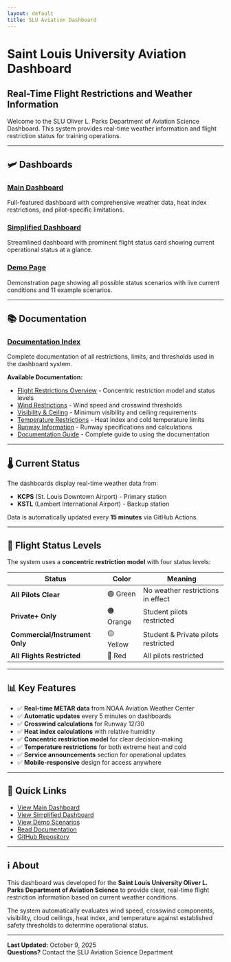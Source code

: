 ```yaml
---
layout: default
title: SLU Aviation Dashboard
---
```


# Saint Louis University Aviation Dashboard

## Real-Time Flight Restrictions and Weather Information

Welcome to the SLU Oliver L. Parks Department of Aviation Science Dashboard. This system provides real-time weather information and flight restriction status for training operations.

---

## 🛩️ Dashboards

### [Main Dashboard](dashboard.html)
Full-featured dashboard with comprehensive weather data, heat index restrictions, and pilot-specific limitations.

### [Simplified Dashboard](dashboard5.html)
Streamlined dashboard with prominent flight status card showing current operational status at a glance.

### [Demo Page](demo.html)
Demonstration page showing all possible status scenarios with live current conditions and 11 example scenarios.

---

## 📚 Documentation

### [Documentation Index](documentation/)
Complete documentation of all restrictions, limits, and thresholds used in the dashboard system.

**Available Documentation:**
- [Flight Restrictions Overview](documentation/flight-restrictions/) - Concentric restriction model and status levels
- [Wind Restrictions](documentation/wind-restrictions/) - Wind speed and crosswind thresholds
- [Visibility & Ceiling](documentation/visibility-ceiling-restrictions/) - Minimum visibility and ceiling requirements
- [Temperature Restrictions](documentation/temperature-restrictions/) - Heat index and cold temperature limits
- [Runway Information](documentation/runway-information/) - Runway specifications and calculations
- [Documentation Guide](documentation/guide/) - Complete guide to using the documentation

---

## 🌡️ Current Status

The dashboards display real-time weather data from:
- **KCPS** (St. Louis Downtown Airport) - Primary station
- **KSTL** (Lambert International Airport) - Backup station

Data is automatically updated every **15 minutes** via GitHub Actions.

---

## 🎯 Flight Status Levels

The system uses a **concentric restriction model** with four status levels:

| Status | Color | Meaning |
|--------|-------|---------|
| **All Pilots Clear** | 🟢 Green | No weather restrictions in effect |
| **Private+ Only** | 🟠 Orange | Student pilots restricted |
| **Commercial/Instrument Only** | 🟡 Yellow | Student & Private pilots restricted |
| **All Flights Restricted** | 🔴 Red | All pilots restricted |

---

## 📊 Key Features

- ✅ **Real-time METAR data** from NOAA Aviation Weather Center
- ✅ **Automatic updates** every 5 minutes on dashboards
- ✅ **Crosswind calculations** for Runway 12/30
- ✅ **Heat index calculations** with relative humidity
- ✅ **Concentric restriction model** for clear decision-making
- ✅ **Temperature restrictions** for both extreme heat and cold
- ✅ **Service announcements** section for operational updates
- ✅ **Mobile-responsive** design for access anywhere

---

## 🔗 Quick Links

- [View Main Dashboard](dashboard.html)
- [View Simplified Dashboard](dashboard5.html)
- [View Demo Scenarios](demo.html)
- [Read Documentation](documentation/)
- [GitHub Repository](https://github.com/CenterForDigitalHumanities/aviation-dashboard)

---

## ℹ️ About

This dashboard was developed for the **Saint Louis University Oliver L. Parks Department of Aviation Science** to provide clear, real-time flight restriction information based on current weather conditions.

The system automatically evaluates wind speed, crosswind components, visibility, cloud ceilings, heat index, and temperature against established safety thresholds to determine operational status.

---

**Last Updated:** October 9, 2025  
**Questions?** Contact the SLU Aviation Science Department

